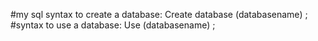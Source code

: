 #my sql syntax to create a database:
Create database (databasename) ;
#syntax to use a database:
Use (databasename) ;
